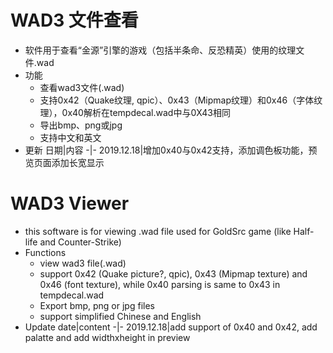 # WAD3 文件查看
- 软件用于查看“金源”引擎的游戏（包括半条命、反恐精英）使用的纹理文件.wad
- 功能
    - 查看wad3文件(.wad)
    - 支持0x42（Quake纹理, qpic）、0x43（Mipmap纹理）和0x46（字体纹理），0x40解析在tempdecal.wad中与0X43相同
    - 导出bmp、png或jpg
    - 支持中文和英文
- 更新
    日期|内容
    -|-
    2019.12.18|增加0x40与0x42支持，添加调色板功能，预览页面添加长宽显示

# WAD3 Viewer
- this software is for viewing .wad file used for GoldSrc game (like Half-life and Counter-Strike)
- Functions
    - view wad3 file(.wad)
    - support 0x42 (Quake picture?, qpic), 0x43 (Mipmap texture) and 0x46 (font texture), while 0x40 parsing is same to 0x43 in tempdecal.wad
    - Export bmp, png or jpg files
    - support simplified Chinese and English
- Update
    date|content
    -|-
    2019.12.18|add support of 0x40 and 0x42, add palatte and add widthxheight in preview